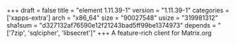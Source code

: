 +++
draft = false
title = "element 1.11.39-1"
version = "1.11.39-1"
categories = ['xapps-extra']
arch = "x86_64"
size = "90027548"
usize = "319981312"
sha1sum = "d327132af76590e12f21243bad5ff99be1374973"
depends = "['7zip', 'sqlcipher', 'libsecret']"
+++
A feature-rich client for Matrix.org